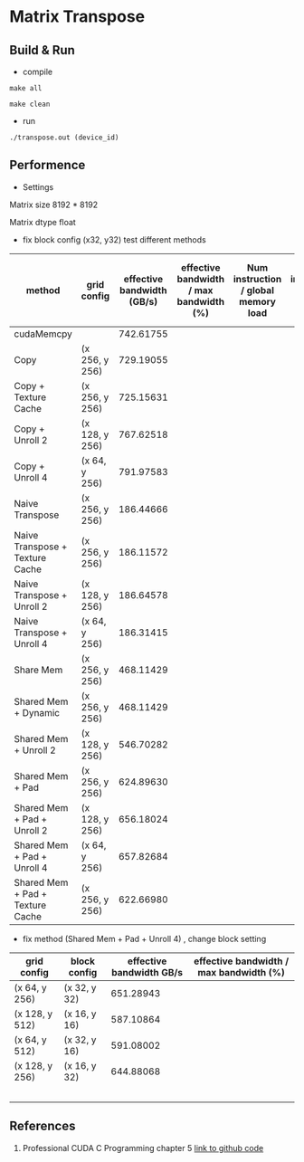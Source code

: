 # Matrix Transpose
## Build & Run
* compile 
```shell
make all

make clean
```

* run 
```shell
./transpose.out (device_id)
```

## Performence
* Settings

Matrix size 8192 * 8192

Matrix dtype float




* fix block config (x32, y32) test different methods

| method                           | grid config    | effective bandwidth (GB/s) | effective bandwidth / max bandwidth (%) | Num instruction / global memory load | num instruction / global memory store | num  bank conflict / shared memory load | num bank conflict / shared memory store |
| -------------------------------- | -------------- | -------------------------- | --------------------------------------- | ------------------------------------ | ------------------------------------- | --------------------------------------- | --------------------------------------- |
| cudaMemcpy                       |                | 742.61755                  |                                         |                                      |                                       |                                         |                                         |
| Copy                             | (x 256, y 256) | 729.19055                  |                                         |                                      |                                       |                                         |                                         |
| Copy + Texture Cache             | (x 256, y 256) | 725.15631                  |                                         |                                      |                                       |                                         |                                         |
| Copy + Unroll 2                  | (x 128, y 256) | 767.62518                  |                                         |                                      |                                       |                                         |                                         |
| Copy + Unroll 4                  | (x 64, y 256)  | 791.97583                  |                                         |                                      |                                       |                                         |                                         |
| Naive Transpose                  | (x 256, y 256) | 186.44666                  |                                         |                                      |                                       |                                         |                                         |
| Naive Transpose + Texture Cache  | (x 256, y 256) | 186.11572                  |                                         |                                      |                                       |                                         |                                         |
| Naive Transpose + Unroll 2       | (x 128, y 256) | 186.64578                  |                                         |                                      |                                       |                                         |                                         |
| Naive Transpose + Unroll 4       | (x 64, y 256)  | 186.31415                  |                                         |                                      |                                       |                                         |                                         |
| Share Mem                        | (x 256, y 256) | 468.11429                  |                                         |                                      |                                       |                                         |                                         |
| Shared Mem + Dynamic             | (x 256, y 256) | 468.11429                  |                                         |                                      |                                       |                                         |                                         |
| Shared Mem + Unroll 2            | (x 128, y 256) | 546.70282                  |                                         |                                      |                                       |                                         |                                         |
| Shared Mem + Pad                 | (x 256, y 256) | 624.89630                  |                                         |                                      |                                       |                                         |                                         |
| Shared Mem + Pad + Unroll 2      | (x 128, y 256) | 656.18024                  |                                         |                                      |                                       |                                         |                                         |
| Shared Mem + Pad + Unroll 4      | (x 64, y 256)  | 657.82684                  |                                         |                                      |                                       |                                         |                                         |
| Shared Mem + Pad + Texture Cache | (x 256, y 256) | 622.66980                  |                                         |                                      |                                       |                                         |                                         |




* fix method (Shared Mem + Pad + Unroll 4) , change block setting

| grid config    | block config | effective bandwidth GB/s | effective bandwidth / max bandwidth (%) |
| -------------- | ------------ | ------------------------ | --------------------------------------- |
| (x 64, y 256)  | (x 32, y 32) | 651.28943                |                                         |
| (x 128, y 512) | (x 16, y 16) | 587.10864                |                                         |
| (x 64, y 512)  | (x 32, y 16) | 591.08002                |                                         |
| (x 128, y 256) | (x 16, y 32) | 644.88068                |                                         |
|                |              |                          |                                         |
|                |              |                          |                                         |
|                |              |                          |                                         |
|                |              |                          |                                         |
|                |              |                          |                                         |



## References
1. Professional CUDA C Programming chapter 5 [link to github code](https://github.com/deeperlearning/professional-cuda-c-programming)